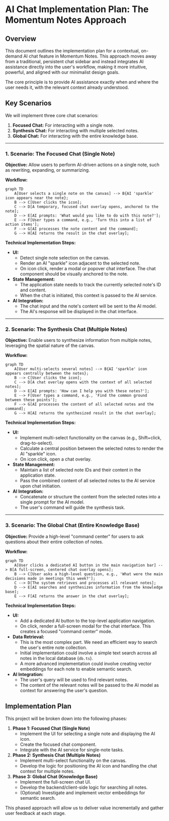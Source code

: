 # AI Chat Implementation Plan: The Momentum Notes Approach

## Overview

This document outlines the implementation plan for a contextual, on-demand AI chat feature in Momentum Notes. This approach moves away from a traditional, persistent chat sidebar and instead integrates AI assistance directly into the user's workflow, making it more intuitive, powerful, and aligned with our minimalist design goals.

The core principle is to provide AI assistance exactly when and where the user needs it, with the relevant context already understood.

## Key Scenarios

We will implement three core chat scenarios:

1.  **Focused Chat:** For interacting with a single note.
2.  **Synthesis Chat:** For interacting with multiple selected notes.
3.  **Global Chat:** For interacting with the entire knowledge base.

---

### 1. Scenario: The Focused Chat (Single Note)

**Objective:** Allow users to perform AI-driven actions on a single note, such as rewriting, expanding, or summarizing.

**Workflow:**
```mermaid
graph TD
    A[User selects a single note on the canvas] --> B{AI 'sparkle' icon appears near the note};
    B --> C[User clicks the icon];
    C --> D[A temporary, focused chat overlay opens, anchored to the note];
    D --> E[AI prompts: 'What would you like to do with this note?'];
    E --> F[User types a command, e.g., 'Turn this into a list of action items'];
    F --> G[AI processes the note content and the command];
    G --> H[AI returns the result in the chat overlay];
```

**Technical Implementation Steps:**
-   **UI:**
    -   Detect single note selection on the canvas.
    -   Render an AI "sparkle" icon adjacent to the selected note.
    -   On icon click, render a modal or popover chat interface. The chat component should be visually anchored to the note.
-   **State Management:**
    -   The application state needs to track the currently selected note's ID and content.
    -   When the chat is initiated, this context is passed to the AI service.
-   **AI Integration:**
    -   The chat input and the note's content will be sent to the AI model.
    -   The AI's response will be displayed in the chat interface.

---

### 2. Scenario: The Synthesis Chat (Multiple Notes)

**Objective:** Enable users to synthesize information from multiple notes, leveraging the spatial nature of the canvas.

**Workflow:**
```mermaid
graph TD
    A[User multi-selects several notes] --> B{AI 'sparkle' icon appears centrally between the notes};
    B --> C[User clicks the icon];
    C --> D[A chat overlay opens with the context of all selected notes];
    D --> E[AI prompts: 'How can I help you with these notes?'];
    E --> F[User types a command, e.g., 'Find the common ground between these points'];
    F --> G[AI processes the content of all selected notes and the command];
    G --> H[AI returns the synthesized result in the chat overlay];
```

**Technical Implementation Steps:**
-   **UI:**
    -   Implement multi-select functionality on the canvas (e.g., Shift+click, drag-to-select).
    -   Calculate a central position between the selected notes to render the AI "sparkle" icon.
    -   On icon click, open a chat overlay.
-   **State Management:**
    -   Maintain a list of selected note IDs and their content in the application state.
    -   Pass the combined content of all selected notes to the AI service upon chat initiation.
-   **AI Integration:**
    -   Concatenate or structure the content from the selected notes into a single prompt for the AI model.
    -   The user's command will guide the synthesis task.

---

### 3. Scenario: The Global Chat (Entire Knowledge Base)

**Objective:** Provide a high-level "command center" for users to ask questions about their entire collection of notes.

**Workflow:**
```mermaid
graph TD
    A[User clicks a dedicated AI button in the main navigation bar] --> B[A full-screen, centered chat overlay opens];
    B --> C[User asks a high-level question, e.g., 'What were the main decisions made in meetings this week?'];
    C --> D[The system retrieves and processes all relevant notes];
    D --> E[AI searches and synthesizes information from the knowledge base];
    E --> F[AI returns the answer in the chat overlay];
```

**Technical Implementation Steps:**
-   **UI:**
    -   Add a dedicated AI button to the top-level application navigation.
    -   On click, render a full-screen modal for the chat interface. This creates a focused "command center" mode.
-   **Data Retrieval:**
    -   This is the most complex part. We need an efficient way to search the user's entire note collection.
    -   Initial implementation could involve a simple text search across all notes in the local database (`db.ts`).
    -   A more advanced implementation could involve creating vector embeddings for each note to enable semantic search.
-   **AI Integration:**
    -   The user's query will be used to find relevant notes.
    -   The content of the relevant notes will be passed to the AI model as context for answering the user's question.

## Implementation Plan

This project will be broken down into the following phases:

1.  **Phase 1: Focused Chat (Single Note)**
    -   Implement the UI for selecting a single note and displaying the AI icon.
    -   Create the focused chat component.
    -   Integrate with the AI service for single-note tasks.
2.  **Phase 2: Synthesis Chat (Multiple Notes)**
    -   Implement multi-select functionality on the canvas.
    -   Develop the logic for positioning the AI icon and handling the chat context for multiple notes.
3.  **Phase 3: Global Chat (Knowledge Base)**
    -   Implement the full-screen chat UI.
    -   Develop the backend/client-side logic for searching all notes.
    -   (Optional) Investigate and implement vector embeddings for semantic search.

This phased approach will allow us to deliver value incrementally and gather user feedback at each stage.